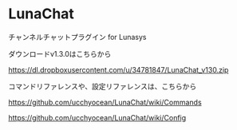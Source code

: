 LunaChat
========

チャンネルチャットプラグイン for Lunasys

ダウンロードv1.3.0はこちらから

https://dl.dropboxusercontent.com/u/34781847/LunaChat_v130.zip

コマンドリファレンスや、設定リファレンスは、こちらから

https://github.com/ucchyocean/LunaChat/wiki/Commands

https://github.com/ucchyocean/LunaChat/wiki/Config
